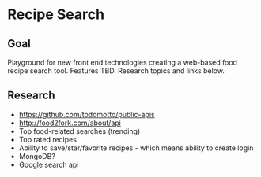 # Recipe Search

## Goal
Playground for new front end technologies creating a web-based food recipe
search tool. Features TBD. Research topics and links below.

## Research
* https://github.com/toddmotto/public-apis
* http://food2fork.com/about/api
* Top food-related searches (trending)
* Top rated recipes
* Ability to save/star/favorite recipes - which means ability to create login
* MongoDB?
* Google search api